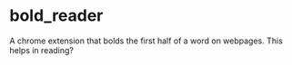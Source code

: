 # bold_reader
A chrome extension that bolds the first half of a word on webpages. This helps in reading?  
